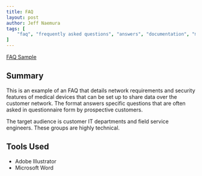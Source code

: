 ```yaml
---
title: FAQ
layout: post
author: Jeff Naemura
tags: [
    "faq", "frequently asked questions", "answers", "documentation", "microsoft", "word"
]
---
```


[FAQ Sample](images/faq.pdf)

## Summary

This is an example of an FAQ that details network requirements and security features of medical devices that can be set up to share data over the customer network. The format answers specific questions that are often asked in questionnaire form by prospective customers.

The target audience is customer IT departments and field service engineers. These groups are highly technical.

## Tools Used

* Adobe Illustrator
* Microsoft Word

